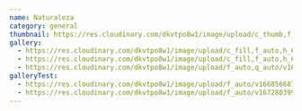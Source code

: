 ```yaml
---
name: Naturaleza
category: general
thumbnail: https://res.cloudinary.com/dkvtpo8w1/image/upload/c_thumb,f_auto,g_center,h_500,q_auto,w_300/v1672803996/PadillaPortfolio/pexels-luis-del-r%C3%ADo-15286.jpg
gallery:
  - https://res.cloudinary.com/dkvtpo8w1/image/upload/c_fill,f_auto,h_600,w_426/v1672804008/PadillaPortfolio/pexels-eberhard-grossgasteiger-572897.jpg
  - https://res.cloudinary.com/dkvtpo8w1/image/upload/c_fill,f_auto,h_600,w_426/v1672803996/PadillaPortfolio/pexels-luis-del-r%C3%ADo-15286.jpg
  - https://res.cloudinary.com/dkvtpo8w1/image/upload/f_auto,q_auto/v1672803996/PadillaPortfolio/pexels-luis-del-r%C3%ADo-15286.jpg
galleryTest:
  - https://res.cloudinary.com/dkvtpo8w1/image/upload/f_auto/v1668566872/PadillaPortfolio/bridge-in-forest-minimalist-4k-w7.jpg
  - https://res.cloudinary.com/dkvtpo8w1/image/upload/f_auto/v1672803998/PadillaPortfolio/pexels-stein-egil-liland-3408744.jpg
---
```

